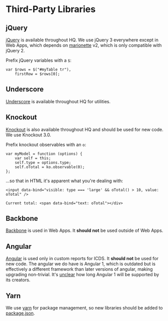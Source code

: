 # Third-Party Libraries

## jQuery
[jQuery](https://jquery.com/) is available throughout HQ. We use jQuery 3 everywhere except in Web Apps, which depends on [marionette](https://marionettejs.com/) v2, which is only compatible with jQuery 2.

Prefix jQuery variables with a `$`:
```
var $rows = $("#myTable tr"),
    firstRow = $rows[0];
```

## Underscore
[Underscore](http://underscorejs.org/) is available throughout HQ for utilities.

## Knockout
[Knockout](http://knockoutjs.com/) is also available throughout HQ and should be used for new code. We use Knockout 3.0.

Prefix knockout observables with an `o`:

```
var myModel = function (options) {
    var self = this;
    self.type = options.type;
    self.oTotal = ko.observable(0);
};
```

...so that in HTML it's apparent what you're dealing with:

```
<input data-bind="visible: type === 'large' && oTotal() > 10, value: oTotal" />

Current total: <span data-bind="text: oTotal"></div>
```

## Backbone
[Backbone](http://backbonejs.org/) is used in Web Apps. It **should not** be used outside of Web Apps.

## Angular
[Angular](https://angularjs.org/) is used only in custom reports for ICDS. It **should not** be used for new code. The angular we do have is Angular 1, which is outdated but is effectively a different framework than later versions of angular, making upgrading non-trivial. It's [unclear](https://toddmotto.com/future-of-angular-1-x#whats-next-for-angular-1x) how long Angular 1 will be supported by its creators.

## Yarn
We use [yarn](https://classic.yarnpkg.com/en/) for package management, so new libraries should be added to [package.json](https://github.com/dimagi/commcare-hq/blob/master/package.json).
